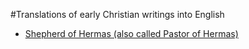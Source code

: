 #Translations of early Christian writings into English

* [Shepherd of Hermas (also called Pastor of Hermas)](shepherdofhermas.html)
